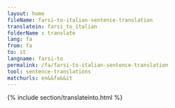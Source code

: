```yaml
---
layout: home
fileName: farsi-to-italian-sentence-translation
translatein: farsi_to_italian
folderName : translate
lang: fa
from: fa
to: it
langname: farsi-to
permalink: /fa/farsi-to-italian-sentence-translation
tool: sentence-translations
matchurls: en&&fa&&it
---
```

{% include section/translateinto.html %}
